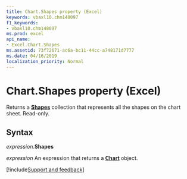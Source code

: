 ```yaml
---
title: Chart.Shapes property (Excel)
keywords: vbaxl10.chm148097
f1_keywords:
- vbaxl10.chm148097
ms.prod: excel
api_name:
- Excel.Chart.Shapes
ms.assetid: 73f72671-ac6a-bc11-44cc-a748171d7777
ms.date: 04/16/2019
localization_priority: Normal
---
```



# Chart.Shapes property (Excel)

Returns a **[Shapes](Excel.Shapes.md)** collection that represents all the shapes on the chart sheet. Read-only.


## Syntax

_expression_.**Shapes**

_expression_ An expression that returns a **[Chart](Excel.Chart(object).md)** object.




[!include[Support and feedback](~/includes/feedback-boilerplate.md)]